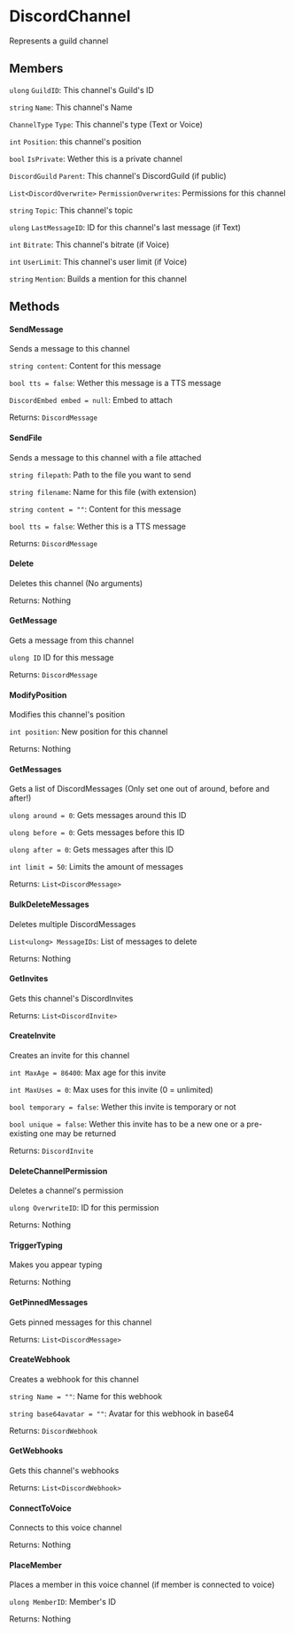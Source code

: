 DiscordChannel
==============
 Represents a guild channel

## Members

`ulong` `GuildID`: This channel's Guild's ID

`string` `Name`: This channel's Name

`ChannelType` `Type`: This channel's type (Text or Voice)

`int` `Position`: this channel's position

`bool` `IsPrivate`: Wether this is a private channel

`DiscordGuild` `Parent`: This channel's DiscordGuild (if public)

`List<DiscordOverwrite>` `PermissionOverwrites`: Permissions for this channel

`string` `Topic`: This channel's topic

`ulong` `LastMessageID`: ID for this channel's last message (if Text)

`int` `Bitrate`: This channel's bitrate (if Voice)

`int` `UserLimit`: This channel's user limit (if Voice)

`string` `Mention`: Builds a mention for this channel

## Methods

#### SendMessage

Sends a message to this channel

`string content`: Content for this message

`bool tts = false`: Wether this message is a TTS message

`DiscordEmbed embed = null`: Embed to attach

Returns: `DiscordMessage`

#### SendFile

Sends a message to this channel with a file attached

`string filepath`: Path to the file you want to send

`string filename`: Name for this file (with extension)

`string content = ""`: Content for this message

`bool tts = false`: Wether this is a TTS message

Returns: `DiscordMessage`

#### Delete

Deletes this channel (No arguments)

Returns: Nothing

#### GetMessage

Gets a message from this channel

`ulong ID` ID for this message

Returns: `DiscordMessage`

#### ModifyPosition

Modifies this channel's position

`int position`: New position for this channel

Returns: Nothing

#### GetMessages

Gets a list of DiscordMessages (Only set one out of around, before and after!)

`ulong around = 0`: Gets messages around this ID

`ulong before = 0`: Gets messages before this ID

`ulong after = 0`: Gets messages after this ID

`int limit = 50`: Limits the amount of messages

Returns: `List<DiscordMessage>`

#### BulkDeleteMessages

Deletes multiple DiscordMessages

`List<ulong> MessageIDs`: List of messages to delete

Returns: Nothing

#### GetInvites

Gets this channel's DiscordInvites

Returns: `List<DiscordInvite>`

#### CreateInvite

Creates an invite for this channel

`int MaxAge = 86400`: Max age for this invite

`int MaxUses = 0`: Max uses for this invite (0 = unlimited)

`bool temporary = false`: Wether this invite is temporary or not

`bool unique = false`: Wether this invite has to be a new one or a pre-existing one may be returned

Returns: `DiscordInvite`

#### DeleteChannelPermission

Deletes a channel's permission

`ulong OverwriteID`: ID for this permission

Returns: Nothing

#### TriggerTyping

Makes you appear typing

Returns: Nothing

#### GetPinnedMessages

Gets pinned messages for this channel

Returns: `List<DiscordMessage>`

#### CreateWebhook

Creates a webhook for this channel

`string Name = ""`: Name for this webhook

`string base64avatar = ""`: Avatar for this webhook in base64

Returns: `DiscordWebhook`

#### GetWebhooks

Gets this channel's webhooks

Returns: `List<DiscordWebhook>`

#### ConnectToVoice

Connects to this voice channel

Returns: Nothing

#### PlaceMember

Places a member in this voice channel (if member is connected to voice)

`ulong MemberID`: Member's ID

Returns: Nothing